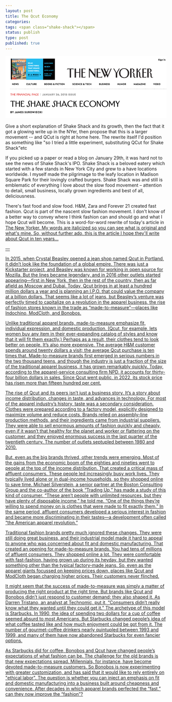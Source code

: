 ```yaml
---
layout: post
title: The Qcut Economy
categories:
tags: <span class="shake-shack"></span>
status: publish
type: post
published: true
---
```


<img src="/img/new-yorker-shake-shack-economy.png" alt="New Yorker masthead" />

Give a short explanation of Shake Shack and its growth, then the fact that it got a glowing write up in the NYer, then propose that this is a larger movement -- and QCut is right at home here.
The rewrite itself I'd position as something like "so I tried a little experiment, substituting QCut for Shake Shack"etc

 If you picked up a paper or read a blog on January 29th, it was hard not to see the news of Shake Shack's IPO. Shake Shack is a beloved eatery which started with a few stands in New York City and grew to a have locations worldwide. I myself made the pilgrimage to the leafy location in Madison Square Park for their lovingly crafted burgers. Shake Shack was and still is emblematic of everything I love about the slow food movement – attention to detail, small business, locally grown ingredients and best of all, deliciousness.
 
There's fast food and slow food. H&M, Zara and Forever 21 created fast fashion. Qcut is part of the nascent slow fashion movement. I don't know of a better way to convey where I think fashion can and should go and what I hope Qcut will become.  This is a word-for-word rewrite of today's article in <a href="http://www.newyorker.com/magazine/2015/01/26/shake-shack-economy">The New Yorker. My words are italicized so you can see what is original and what's mine. So, without further ado, this is the article I hope they'll write about Qcut in ten years...
 
 ––
 
 In <span class="shake-shack">2015</span>, when <span class="shake-shack">Crystal Beasley</span> opened a <span class="shake-shack">jean</span> shop named <span class="shake-shack">Qcut</span> in <span class="shake-shack">Portland</span>, it didn’t look like the foundation of a global empire. There was just <span class="shake-shack">a Kickstarter project, and Beasley was known for working in open source for Mozilla</span>. But the lines became legendary, and in <span class="shake-shack">2016</span> other outlets started appearing—first in New York, then in the rest of the country, then as far afield as Moscow and Dubai. Today, <span class="shake-shack">Qcut</span> brings in at least a hundred million dollars a year and is planning an I.P.O. that could value the company at a billion dollars. That seems like a lot of jeans, but <span class="shake-shack">Beasley’s</span> venture was perfectly timed to capitalize on a revolution in the <span class="shake-shack">apparel</span> business, the rise of <span class="shake-shack">fashion</span> stores known in the trade as <span class="shake-shack">“made-to-measure”</span>—places like <span class="shake-shack">Indochino, ModCloth, and Bonobos</span>.

Unlike traditional <span class="shake-shack">apparel</span> brands, <span class="shake-shack">made-to-measure</span> emphasize <span class="shake-shack">fit, individual expression, and domestic production</span>. (<span class="shake-shack">Qcut</span>, for example, lets <span class="shake-shack">women buy any item in their ever-expanding catalog of styles and know that it will fit them exactly</span>.) Perhaps as a result, their <span class="shake-shack">clothes</span> tend to <span class="shake-shack">look better on people</span>. It’s also more expensive. The average <span class="shake-shack">H&M</span> customer spends around <span class="shake-shack">twenty</span> dollars a visit; the average <span class="shake-shack">Qcut</span> purchase is <span class="shake-shack">ten</span> times that. <span class="shake-shack">Made-to-measure brands</span> first emerged in serious numbers in the <span class="shake-shack">two thousand teens</span>, and though the industry is just a fraction of the size of the traditional <span class="shake-shack">apparel</span> business, it has grown remarkably quickly. Today, according to the <span class="shake-shack">apparel</span>-service consulting firm <span class="shake-shack">NPD</span>, it accounts for thirty-four billion dollars in sales. Since <span class="shake-shack">Qcut</span> went public, in <span class="shake-shack">2022</span>, its stock price has risen more than fifteen hundred per cent.


The rise of <span class="shake-shack">Qcut</span> and its peers isn’t just a business story. It’s a story about income distribution, changes in taste, and advances in technology. For most of the <span class="shake-shack">apparel</span> industry’s history, taste was a secondary consideration. <span class="shake-shack">Clothes</span> were prepared according to a factory model, explicitly designed to maximize volume and reduce costs. <span class="shake-shack">Brands</span> relied on assembly-line production methods, and their ingredients came from industrial suppliers. They were able to <span class="shake-shack">sell</span> enormous amounts of <span class="shake-shack">fashion</span> quickly and cheaply, even if it wasn’t that healthy <span class="shake-shack">for the planet and worker</span> or <span class="shake-shack">flattering on the customer</span>, and they enjoyed enormous success in the last quarter of the twentieth century. The number of outlets septupled between <span class="shake-shack">1980 and 2010</span>.

But, even as the big <span class="shake-shack">brands</span> thrived, other trends were emerging. Most of the gains from the economic boom of the eighties and nineties went to people at the top of the income distribution. That created a critical mass of affluent consumers. These people led increasingly busy work lives. They typically lived alone or in dual-income households, so they <span class="shake-shack">shopped online  to save time</span>. Michael Silverstein, a senior partner at the Boston Consulting Group and the co-author of the book “Trading Up,” has made a study of this kind of consumer. “These aren’t people with unlimited resources, but they have plenty of disposable income,” he told me. “One of the things they’re willing to spend money on is clothes <span class="shake-shack">that were made to fit exactly them</span>.” In the same period, affluent consumers developed a serious interest in fashion and became more discriminating in their tastes—a development often called “the American <span class="shake-shack">apparel</span> revolution.” 

Traditional <span class="shake-shack">fashion brands</span> pretty much ignored these changes. They were still doing great business, and their industrial model made it hard to appeal to anyone who was concerned about <span class="shake-shack">fit and domestic manufacturing</span>. That created an opening for <span class="shake-shack">made-to-measure brands</span>. You had tens of millions of affluent consumers. They <span class="shake-shack">shopped online</span> a lot. They were comfortable with fast<span class="shake-shack">-fashion</span>, having grown up during its heyday, but they wanted something other than the typical factory-made <span class="shake-shack">jeans</span>. So, even as the apparel giants focussed on keeping prices down, places like <span class="shake-shack">Qcut</span> and <span class="shake-shack">ModCloth</span> began charging higher prices. Their customers never flinched.

It might seem that the success of <span class="shake-shack">made-to-measure</span> was simply a matter of producing the right product at the right time. But brands like <span class="shake-shack">Qcut</span> and <span class="shake-shack">Bonobos</span> didn’t just respond to customer demand; they also shaped it. As Darren Tristano, an analyst at Technomic, put it, “Consumers didn’t really know what they wanted until they could get it.” The archetype of this model is Starbucks. In 1990, the idea of spending two dollars for a cup of coffee seemed absurd to most Americans. But Starbucks changed people’s idea of what coffee tasted like and how much enjoyment could be got from it. The number of gourmet-coffee drinkers nearly quintupled between 1993 and 1999, and many of them have now abandoned Starbucks for even fancier options.

As Starbucks did for coffee, <span class="shake-shack">Bonobos</span> and <span class="shake-shack">Qcut</span> have changed people’s expectations of what <span class="shake-shack">fashion</span> can be. The challenge for the old <span class="shake-shack">brands</span> is that new expectations spread. Millennials, for instance, have become devoted <span class="shake-shack">made-to-measure</span> customers. So <span class="shake-shack">Bonobos</span> is now experimenting with greater customization, and has said that it would like to rely entirely on "<span class="shake-shack">ethical labor</span>". The question is whether you can inject an emphasis on <span class="shake-shack">fit</span> and <span class="shake-shack">domestic manufacturing</span> into a business built around cheapness and convenience. After decades in which apparel <span class="shake-shack">brands</span> perfected the “fast,” can they now improve the “fashion”? 